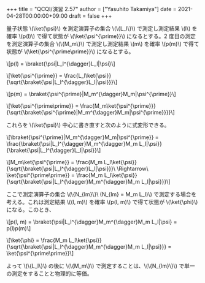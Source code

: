 +++
title = "QCQI/演習 2.57"
author = ["Yasuhito Takamiya"]
date = 2021-04-28T00:00:00+09:00
draft = false
+++

量子状態 \\(\ket{\psi}\\) を測定演算子の集合 \\(\\{L\_l\\}\\) で測定し測定結果 \\(l\\) を確率 \\(p(l)\\) で得て状態が \\(\ket{\psi^{\prime}}\\) になるとする。2 度目の測定を測定演算子の集合 \\(\\{M\_m\\}\\) で測定し測定結果 \\(m\\) を確率 \\(p(m)\\) で得て状態が \\(\ket{\psi^{\prime\prime}}\\) になるとする。

\\[p(l) = \braket{\psi|L\_l^{\dagger}L\_l|\psi}\\]

\\[\ket{\psi^{\prime}} = \frac{L\_l\ket{\psi}}{\sqrt{\braket{\psi|L\_l^{\dagger}L\_l|\psi}}}\\]

\\[p(m) = \braket{\psi^{\prime}|M\_m^{\dagger}M\_m|\psi^{\prime}}\\]

\\[\ket{\psi^{\prime\prime}} = \frac{M\_m\ket{\psi^{\prime}}}{\sqrt{\braket{\psi^{\prime}|M\_m^{\dagger}M\_m|\psi^{\prime}}}}\\]

これらを \\(\ket{\psi}\\) 中心に書き直すと次のように式変形できる。

\\[\braket{\psi^{\prime}|M\_m^{\dagger}M\_m|\psi^{\prime}} = \frac{\braket{\psi|L\_l^{\dagger}M\_m^{\dagger}M\_m L\_l|\psi}}{\braket{\psi|L\_l^{\dagger}L\_l|\psi}}\\]

\\[M\_m\ket{\psi^{\prime}} = \frac{M\_m L\_l\ket{\psi}}{\sqrt{\braket{\psi|L\_l^{\dagger}L\_l|\psi}}}\ \Rightarrow\ \ket{\psi^{\prime\prime}} = \frac{M\_m L\_l\ket{\psi}}{\sqrt{\braket{\psi|L\_l^{\dagger}M\_m^{\dagger}M\_m L\_l|\psi}}}\\]

ここで測定演算子の集合 \\(\\{N\_{lm}\\}\ (N\_{lm} = M\_m L\_l)\\) で測定する場合を考える。これは測定結果 \\((l, m)\\) を確率 \\(p(l, m)\\) で得て状態が \\(\ket{\phi}\\) になる。このとき、

\\[p(l, m) = \braket{\psi|L\_l^{\dagger}M\_m^{\dagger}M\_m L\_l|\psi} = p(l)p(m)\\]

\\[\ket{\phi} = \frac{M\_m L\_l\ket{\psi}}{\sqrt{\braket{\psi|L\_l^{\dagger}M\_m^{\dagger}M\_m L\_l|\psi}}} = \ket{\psi^{\prime\prime}}\\]

よって \\(\\{L\_l\\}\\) の後に \\(\\{M\_m\\}\\) で測定することは、\\(\\{N\_{lm}\\}\\) で単一の測定をすることと物理的に等価。
